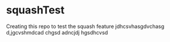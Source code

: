 # squashTest
Creating this repo to test the squash feature 
jdhcsvhasgdvchasg
d,jgcvshmdcad chgsd
adncjdj
hgsdhcvsd